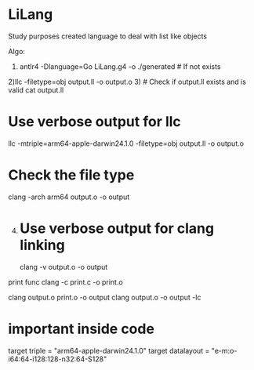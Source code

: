 # LiLang
Study purposes created language to deal with list like objects

Algo:
1) antlr4 -Dlanguage=Go LiLang.g4 -o ./generated # If not exists

2)llc -filetype=obj output.ll -o output.o
3) # Check if output.ll exists and is valid
   cat output.ll
   # Use verbose output for llc
   llc -mtriple=arm64-apple-darwin24.1.0 -filetype=obj output.ll -o output.o
   # Check the file type
   clang -arch arm64 output.o -o output

4) # Use verbose output for clang linking
   clang -v output.o -o output



print func 
clang -c print.c -o print.o

clang output.o print.o -o output
clang output.o -o output -lc

# important inside code
target triple = "arm64-apple-darwin24.1.0"
target datalayout = "e-m:o-i64:64-i128:128-n32:64-S128"